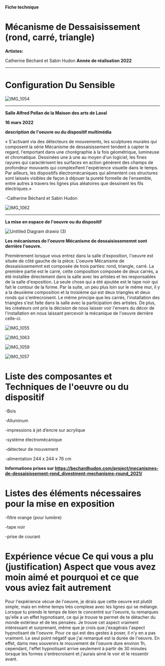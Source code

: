 **Fiche technique**

# Mécanisme de Dessaisissement (rond, carré, triangle)

**Artistes:**


Catherine Béchard et Sabin Hudon
**Année de réalisation 2022**

---

# Configuration Du Sensible

![IMG_1054](https://user-images.githubusercontent.com/89647723/159140523-e99c7486-64fe-4eca-93b8-915c0af55c24.jpg)

---


**Salle Alfred Pellan de la Maison des arts de Laval**


**16 mars 2022**

**description de l'oeuvre ou du dispositif multimédia**

« S'activant via des détecteurs de mouvements, les sculptures murales qui composent la série Mécanisme de dessaisissement tendent à capter le regard, l'emportant dans une chorégraphie à la fois géométrique, lumineuse et chromatique. Dessinées une à une au moyen d'un logiciel, les fines rayures qui caractérisent les surfaces en action génèrent des champs de profondeur mouvants qui complexifient l'expérience visuelle dans le temps. Par ailleurs, les dispositifs électromécaniques qui alimentent ces structures sont laissés visibles de façon à déjouer la pureté formelle de l'ensemble, entre autres à travers les lignes plus aléatoires que dessinent les fils électriques.»


-Catherine Béchard et Sabin Hudon

![IMG_1062](https://user-images.githubusercontent.com/89647723/159140531-88192725-1106-45c6-971a-c8d410607bb2.jpg)


---


**La mise en espace de l'oeuvre ou du dispositif**

![Untitled Diagram drawio (3)](https://user-images.githubusercontent.com/89647723/159142495-0884ffc0-54d0-44ad-b68c-c64ae61ca764.png)


**Les mécanismes de l'oeuvre Mécanisme de dessaisissememnt sont derrière l'oeuvre.**

Premièrement lorsque vous entrez dans la salle d'exposition, l'oeuvre est située de côté gauche de la pièce. L'oeuvre Mécanisme de dessaisissememnt est composée de trois parties: rond, triangle, carré. La première partie est le carré, cette composition composée de deux carrés, a été installée directement dans la salle avec les artistes et les responsables de la salle d'exposition. La seule chose qui a été ajoutée est le tape noir qui fait le contour de la forme. Par la suite, un peu plus loin sur le même mur, il y a la deuxième composition et la troisième qui est deux triangles et deux ronds qui s'entrecroisent. Le même principe que les carrés, l'installation des triangles s'est faite dans la salle avec la participation des artistes. De plus, les créateurs ont pris la décision de nous laisser voir l'envers du décor de l'installation en nous laissant percevoir la mécanique de l'oeuvre derrière celle-ci.

![IMG_1055](https://user-images.githubusercontent.com/89647723/159140524-260f2238-3da1-4836-8a02-52539de49f44.jpg)

![IMG_1063](https://user-images.githubusercontent.com/89647723/159140526-02f2c44c-a9c4-45ee-9b4a-14c2c226ea9c.jpg)

![IMG_1059](https://user-images.githubusercontent.com/89647723/159140533-f64fa195-08a0-42e4-9e5b-9ad57caff8fd.jpg)

![IMG_1057](https://user-images.githubusercontent.com/89647723/159140535-b268ab9b-fd99-4acb-bb88-7cf3aa1edc77.jpg)


# Liste des composantes et Techniques de l'oeuvre ou du dispositif

-Bois

-Alluminum

-impressions à jet d’encre sur acrylique

-système électromécanique

-détecteur de mouvement

-alimentation 244 x 244 x 76 cm

**Informations prises sur https://bechardhudon.com/project/mecanismes-de-dessaisissement-rond_divestment-mechanisms-round_2021/**

# Listes des éléments nécessaires pour la mise en exposition 

-filtre orange (pour lumière)

-tape noir

-prise de courant


# Expérience vécue Ce qui vous a plu (justification) Aspect que vous avez moin aimé et pourquoi et ce que vous aviez fait autrement

Pour l'expérience vécue de l'oeuvre, je dirais que cette oeuvre est plutôt simple, mais en même temps très complexe avec les lignes qui se mélange. Lorsque tu prends le temps de bien te concentré sur l'oeuvre, tu remarques qu'elle a un effet hypnotisant, ce qui je trouve te permet de te détacher du monde extérieur et de tes pensées. Je trouve cet aspect vraiment intéressant et surprenant, même que je crois que j'exagérais l'aspect hypnotisant de l'oeuvre. Pour ce qui est des gestes à poser, il n'y en a pas vraiment. Le seul point négatif que j'ai remarqué est la durée de l'oeuvre. En effet, dams mes souvenirs le mouvement de l'oeuvre dure environ 1h, cependant, l'effet hypnotisant arrive seulement à partir de 30 minutes lorsque les formes s'entrecroisent et j'aurais aimé le voir et le ressentir avant.

